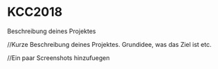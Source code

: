 # KCC2018
Beschreibung deines Projektes

  //Kurze Beschreibung deines Projektes. Grundidee, was das Ziel ist etc.
  
  //Ein paar Screenshots hinzufuegen 
